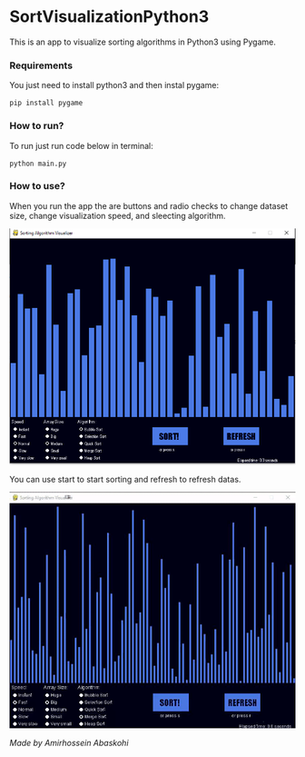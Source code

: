 # SortVisualizationPython3

This is an app to visualize sorting algorithms in Python3 using Pygame.

### Requirements
You just need to install python3 and then instal pygame:

```
pip install pygame
```

### How to run?
To run just run code below in terminal:

```
python main.py
```

### How to use?

When you run the app the are buttons and radio checks to change dataset size, change visualization speed, and 
sleecting algorithm.

![image info](./appPic.png)

You can use start to start sorting and refresh to refresh datas.

![image info](./mergeSort.gif)

*Made by Amirhossein Abaskohi*
